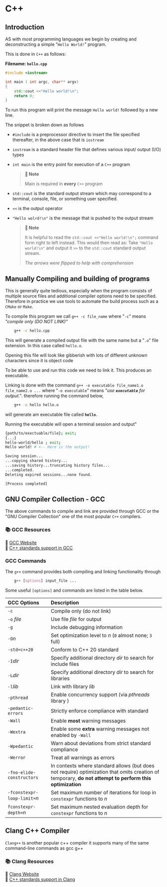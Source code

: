 # C++

## Introduction

AS with most programming languages we begin by creating and deconstructing a simple "`Hello World!`" program.

This is done in `C++` as follows:

**Filename: `hello.cpp`**

```c++
#include <iostream>

int main ( int argc, char** argv)
{
    std::cout <<"Hello world!\n";
    return 0;
}
```

To run this program will print the message `Hello world!` followed by a new line.

The snippet is broken down as follows

* `#include` is a preprocessor directive to insert the file specified thereafter, in the above case that is `iostream`
* `iostream` is a standard header file that defines various input/ output (I/O) types
* `int main` is the entry point for execution of a `C++` program
  
    > **📝 Note**
    >
    > Main is required in **every** `C++` program

* `std::cout` is the standard output stream which may correspond to a terminal, console, file, or something user specified.
* `<<` is the output operator
* `"Hello wolrd!\n"` is the message that is pushed to the output stream

    > **📝 Note**
    >
    > It is helpful to read the `std::cout <<"Hello world!\n";` command form right to left instead.
    > This would then read as:
    > Take `"Hello world!\n"` and output it `>>` to the `std::cout` standard output stream.
    >
    > *The arrows were flipped to help with comprehension*

## Manually Compiling and building of programs

This is generally quite tedious, especially when the program consists of multiple source files and additional compiler options need to be specified. Therefore in practice we use tools to automate the build process such as a `CMake` or `Make`.

To compile this program we call `g++ -c file_name` where "`-c`" means
*"compile only (DO NOT LINK)"*

```bash
    g++ -c hello.cpp
```

This will generate a compiled output file with the same name but a "`.o`" file extension. In this case called `hello.o`.

Opening this file will look like gibberish with lots of different unknown characters since it is object code

To be able to use and run this code we need to link it. This produces an executable.

Linking is done with the command `g++ -o executable file_name1.o file_name2.o ...` where "`-o executable`" means *"use **`executable`** for output."*. therefore running the command below,

```bash
    g++ -o hello hello.o
```

will generate am executable file called **`hello`**.

Running the executable will open a terminal session and output"

```bash
{path/to/exectuable/file}; exit;
{...}
hello-world/hello ; exit;
Hello world! # <-- Here is the output! 

Saving session...
...copying shared history...
...saving history...truncating history files...
...completed.
Deleting expired sessions...none found.

[Process completed]
```

## GNU Compiler Collection - GCC

The above commands to compile and link are provided through GCC or the "GNU Compiler Collection" one of the most popular `C++` compilers.

### 📚 GCC Resources

📕 [GCC Website](http://www.gnu.org/software/gcc)  
📗 [C++ standards support in GCC](https://gcc.gnu.org/projects/cxx-status.html)

### GCC Commands

The `g++` command provides both compiling and linking functionality through

```css #Note CSS used here to style line online its actually bash.
    g++ [options] input_file ...
```

Some useful `[options]` and commands are listed in the table below.

| GCC Options                   | Description                   |
| :---                          | :---                          |
| `-c`                          | Compile only (do not link)    |
| `-o` *file*                   | Use file *file* for output    |
| `-g`                          | Include debugging information |
| `-O`*n*                       | Set optimization level to *n* (`0` almost none; `3` full) |
| `-std=c++20`                  | Conform to C++ 20 standard    |
| `-I`*dir*                     | Specify additional directory *dir* to search for include files    |
| `-L`*dir*                     | Specify additional directory *dir* to search for libraries        |
| `-l`*lib*                     | Link with library *lib*       |
| `-pthread`                    | Enable concurrency support (via *pthreads* library )   |
| `-pedantic-errors`            | Strictly enforce compliance with standard   |
| `-Wall`                       | Enable **most** warning messages   |
| `-Wextra`                     | Enable some **extra** warning messages not enabled by `-Wall`   |
| `-Wpedantic`                  | Warn about deviations from strict standard compliance  |
| `-Werror`                     | Treat all warnings as errors   |
| `-fno-elide-constructors`     | In contexts where standard allows (but does not require) optimization that omits creation of temporary, **do not attempt to perform this optimization**   |
| `-fconstexpr-loop-limit=`*n*  | Set maximum number of iterations for loop in `constexpr` functions to *n*   |
| `fconstexpr-depth=`*n*        | Set maximum nested evaluation depth for `constexpr` functions to *n*  |

## Clang C++ Compiler

`Clang++` is another popular c++ compiler it supports many of the same command-line commands as gcc g++

### 📚 Clang Resources

📕 [Clang Website](http://clang.llvm.org)  
📗 [C++ standards support in Clang](http://clang.llvm.org/cxx_status.html)
